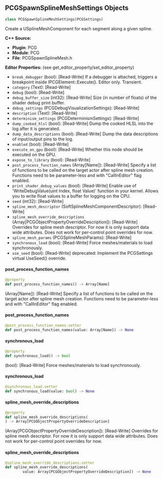 ## PCGSpawnSplineMeshSettings Objects

```python
class PCGSpawnSplineMeshSettings(PCGSettings)
```

Create a USplineMeshComponent for each segment along a given spline.

**C++ Source:**

- **Plugin**: PCG
- **Module**: PCG
- **File**: PCGSpawnSplineMesh.h

**Editor Properties:** (see get_editor_property/set_editor_property)

- ``break_debugger`` (bool):  [Read-Write] If a debugger is attached, triggers a breakpoint inside IPCGElement::Execute(). Editor only. Transient.
- ``category`` (Text):  [Read-Write]
- ``debug`` (bool):  [Read-Write]
- ``debug_buffer_size`` (int32):  [Read-Write] Size (in number of floats) of the shader debug print buffer.
- ``debug_settings`` (PCGDebugVisualizationSettings):  [Read-Write]
- ``description`` (Text):  [Read-Write]
- ``determinism_settings`` (PCGDeterminismSettings):  [Read-Write]
- ``dump_cooked_hlsl`` (bool):  [Read-Write] Dump the cooked HLSL into the log after it is generated.
- ``dump_data_descriptions`` (bool):  [Read-Write] Dump the data descriptions of input/output pins to the log.
- ``enabled`` (bool):  [Read-Write]
- ``execute_on_gpu`` (bool):  [Read-Write] Whether this node should be executed on the GPU.
- ``expose_to_library`` (bool):  [Read-Write]
- ``post_process_function_names`` (Array[Name]):  [Read-Write] Specify a list of functions to be called on the target actor after spline mesh creation. Functions need to be parameter-less and with "CallInEditor" flag enabled.
- ``print_shader_debug_values`` (bool):  [Read-Write] Enable use of 'WriteDebugValue(uint Index, float Value)' function in your kernel. Allows you to write float values to a buffer for logging on the CPU.
- ``seed`` (int32):  [Read-Write]
- ``spline_mesh_descriptor`` (SoftSplineMeshComponentDescriptor):  [Read-Write]
- ``spline_mesh_override_descriptions`` (Array[PCGObjectPropertyOverrideDescription]):  [Read-Write] Overrides for spline mesh descriptor. For now it is only support data wide attributes. Does not work for per-control point overrides for now.
- ``spline_mesh_params`` (PCGSplineMeshParams):  [Read-Write]
- ``synchronous_load`` (bool):  [Read-Write] Force meshes/materials to load synchronously.
- ``use_seed`` (bool):  [Read-Write]
  deprecated: Implement the PCGSettings virtual UseSeed() override.

<a id="unreal.PCGSpawnSplineMeshSettings.post_process_function_names"></a>

#### post_process_function_names

```python
@property
def post_process_function_names() -> Array[Name]
```

(Array[Name]):  [Read-Write] Specify a list of functions to be called on the target actor after spline mesh creation. Functions need to be parameter-less and with "CallInEditor" flag enabled.

<a id="unreal.PCGSpawnSplineMeshSettings.post_process_function_names"></a>

#### post_process_function_names

```python
@post_process_function_names.setter
def post_process_function_names(value: Array[Name]) -> None
```

<a id="unreal.PCGSpawnSplineMeshSettings.synchronous_load"></a>

#### synchronous_load

```python
@property
def synchronous_load() -> bool
```

(bool):  [Read-Write] Force meshes/materials to load synchronously.

<a id="unreal.PCGSpawnSplineMeshSettings.synchronous_load"></a>

#### synchronous_load

```python
@synchronous_load.setter
def synchronous_load(value: bool) -> None
```

<a id="unreal.PCGSpawnSplineMeshSettings.spline_mesh_override_descriptions"></a>

#### spline_mesh_override_descriptions

```python
@property
def spline_mesh_override_descriptions(
) -> Array[PCGObjectPropertyOverrideDescription]
```

(Array[PCGObjectPropertyOverrideDescription]):  [Read-Write] Overrides for spline mesh descriptor. For now it is only support data wide attributes. Does not work for per-control point overrides for now.

<a id="unreal.PCGSpawnSplineMeshSettings.spline_mesh_override_descriptions"></a>

#### spline_mesh_override_descriptions

```python
@spline_mesh_override_descriptions.setter
def spline_mesh_override_descriptions(
        value: Array[PCGObjectPropertyOverrideDescription]) -> None
```

<a id="unreal.PCGCreateSplineMeshSettings"></a>